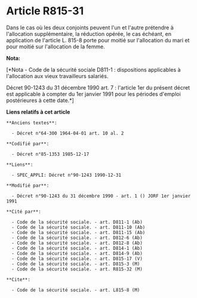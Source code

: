 # Article R815-31

Dans le cas où les deux conjoints peuvent l'un et l'autre prétendre à l'allocation supplémentaire, la réduction opérée, le
cas échéant, en application de l'article L. 815-8 porte pour moitié sur l'allocation du mari et pour moitié sur l'allocation
de la femme.

**Nota:**

[*Nota - Code de la sécurité sociale D811-1 : dispositions applicables à l'allocation aux vieux travailleurs salariés.

Décret 90-1243 du 31 décembre 1990 art. 7 : l'article 1er du présent décret est applicable à compter du 1er janvier 1991 pour
les périodes d'emploi postérieures à cette date.*]

**Liens relatifs à cet article**

	**Anciens textes**:

	  - Décret n°64-300 1964-04-01 art. 10 al. 2

	**Codifié par**:

	  - Décret n°85-1353 1985-12-17

	**Liens**:

	  - SPEC_APPLI: Décret n°90-1243 1990-12-31

	**Modifié par**:

	  - Décret n°90-1243 du 31 décembre 1990 - art. 1 () JORF 1er janvier 1991

	**Cité par**:

	  - Code de la sécurité sociale. - art. D811-1 (Ab)
	  - Code de la sécurité sociale. - art. D811-10 (Ab)
	  - Code de la sécurité sociale. - art. D811-15 (Ab)
	  - Code de la sécurité sociale. - art. D812-6 (Ab)
	  - Code de la sécurité sociale. - art. D812-8 (Ab)
	  - Code de la sécurité sociale. - art. D814-1 (Ab)
	  - Code de la sécurité sociale. - art. D814-9 (Ab)
	  - Code de la sécurité sociale. - art. D815-17 (V)
	  - Code de la sécurité sociale. - art. D815-3 (M)
	  - Code de la sécurité sociale. - art. R815-32 (M)

	**Cite**:

	  - Code de la sécurité sociale. - art. L815-8 (M)
